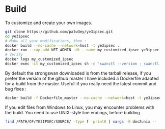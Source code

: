# Build

To customize and create your own images.

```bash
git clone https://github.com/palw3ey/ye3ipsec.git
cd ye3ipsec
# Make all your modifications, then :
docker build --no-cache --network=host -t ye3ipsec .
docker run --cap-add NET_ADMIN -dt --name my_customized_ipsec ye3ipsec
# Verify
docker logs my_customized_ipsec
docker exec -it my_customized_ipsec sh -c "swanctl --version ; swanctl --stats"
```

By default the strongswan downloaded is from the tarball release, if you prefer the version of the github master I have included a Dockerfile adapted for a build from the master. Usefull if you really need the latest commit and bug fixes :

```bash
docker build -f Dockerfile_master --no-cache --network=host -t ye3ipsec .
```

If you edit files from Windows to Linux, you may encounter problems with the build. You need to use UNIX-style line endings, before building

```bash
find /PATH/OF/YE3IPSEC/SOURCE/ -type f -print0 | xargs -0 dos2unix --
```
